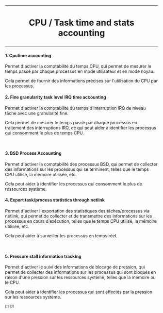 ---------------------------------------------------------------------------------
# <p align='center'>  CPU / Task time and stats accounting </p>
---------------------------------------------------------------------------------
#### 1. Cputime accounting
Permet d'activer la comptabilité du temps CPU, qui permet de mesurer le temps passé par chaque processus en mode utilisateur et en mode noyau.

Cela permet de fournir des informations précises sur l'utilisation du CPU par les processus.
<br />

#### 2. Fine granularity task level IRQ time accounting
Permet d'activer la comptabilité du temps d'interruption IRQ de niveau tâche avec une granularité fine.

Cela permet de mesurer le temps passé par chaque processus en traitement des interruptions IRQ, ce qui peut aider à identifier les processus qui consomment le plus de temps CPU.

<br />

#### 3. BSD Process Accounting
Permet d'activer la comptabilité des processus BSD, qui permet de collecter des informations sur les processus qui se terminent, telles que le temps CPU utilisé, la mémoire utilisée, etc.

Cela peut aider à identifier les processus qui consomment le plus de ressources système.
<br />

#### 4. Export task/process statistics through netlink
Permet d'activer l'exportation des statistiques des tâches/processus via netlink, qui permet de collecter et de transmettre des informations sur les processus en cours d'exécution, telles que le temps CPU utilisé, la mémoire utilisée, etc.

Cela peut aider à surveiller les processus en temps réel.

<br />

#### 5. Pressure stall information tracking
Permet d'activer le suivi des informations de blocage de pression, qui permet de collecter des informations sur les processus qui sont bloqués en raison d'une pression sur les ressources système, telles que la mémoire ou le CPU.

Cela peut aider à identifier les processus qui sont affectés par la pression sur les ressources système.
<br />

☐
☑

